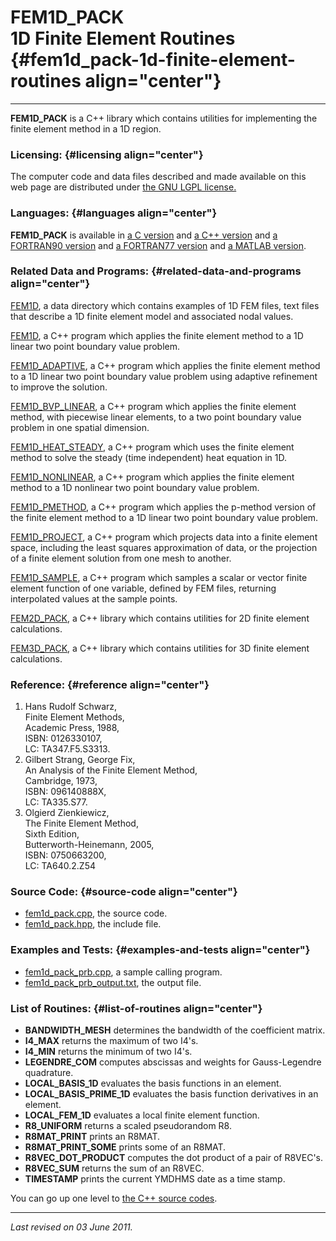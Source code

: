 FEM1D\_PACK\
1D Finite Element Routines {#fem1d_pack-1d-finite-element-routines align="center"}
==========================

------------------------------------------------------------------------

**FEM1D\_PACK** is a C++ library which contains utilities for
implementing the finite element method in a 1D region.

### Licensing: {#licensing align="center"}

The computer code and data files described and made available on this
web page are distributed under [the GNU LGPL
license.](../../txt/gnu_lgpl.txt)

### Languages: {#languages align="center"}

**FEM1D\_PACK** is available in [a C
version](../../c_src/fem1d_pack/fem1d_pack.html) and [a C++
version](../../cpp_src/fem1d_pack/fem1d_pack.html) and [a FORTRAN90
version](../../f_src/fem1d_pack/fem1d_pack.html) and [a FORTRAN77
version](../../f77_src/fem1d_pack/fem1d_pack.html) and [a MATLAB
version](../../m_src/fem1d_pack/fem1d_pack.html).

### Related Data and Programs: {#related-data-and-programs align="center"}

[FEM1D](../../data/fem1d/fem1d.html), a data directory which contains
examples of 1D FEM files, text files that describe a 1D finite element
model and associated nodal values.

[FEM1D](../../cpp_src/fem1d/fem1d.html), a C++ program which applies the
finite element method to a 1D linear two point boundary value problem.

[FEM1D\_ADAPTIVE](../../cpp_src/fem1d_adaptive/fem1d_adaptive.html), a
C++ program which applies the finite element method to a 1D linear two
point boundary value problem using adaptive refinement to improve the
solution.

[FEM1D\_BVP\_LINEAR](../../cpp_src/fem1d_bvp_linear/fem1d_bvp_linear.html),
a C++ program which applies the finite element method, with piecewise
linear elements, to a two point boundary value problem in one spatial
dimension.

[FEM1D\_HEAT\_STEADY](../../cpp_src/fem1d_heat_steady/fem1d_heat_steady.html),
a C++ program which uses the finite element method to solve the steady
(time independent) heat equation in 1D.

[FEM1D\_NONLINEAR](../../cpp_src/fem1d_nonlinear/fem1d_nonlinear.html),
a C++ program which applies the finite element method to a 1D nonlinear
two point boundary value problem.

[FEM1D\_PMETHOD](../../cpp_src/fem1d_pmethod/fem1d_pmethod.html), a C++
program which applies the p-method version of the finite element method
to a 1D linear two point boundary value problem.

[FEM1D\_PROJECT](../../cpp_src/fem1d_project/fem1d_project.html), a C++
program which projects data into a finite element space, including the
least squares approximation of data, or the projection of a finite
element solution from one mesh to another.

[FEM1D\_SAMPLE](../../cpp_src/fem1d_sample/fem1d_sample.html), a C++
program which samples a scalar or vector finite element function of one
variable, defined by FEM files, returning interpolated values at the
sample points.

[FEM2D\_PACK](../../cpp_src/fem2d_pack/fem2d_pack.html), a C++ library
which contains utilities for 2D finite element calculations.

[FEM3D\_PACK](../../cpp_src/fem3d_pack/fem3d_pack.html), a C++ library
which contains utilities for 3D finite element calculations.

### Reference: {#reference align="center"}

1.  Hans Rudolf Schwarz,\
    Finite Element Methods,\
    Academic Press, 1988,\
    ISBN: 0126330107,\
    LC: TA347.F5.S3313.
2.  Gilbert Strang, George Fix,\
    An Analysis of the Finite Element Method,\
    Cambridge, 1973,\
    ISBN: 096140888X,\
    LC: TA335.S77.
3.  Olgierd Zienkiewicz,\
    The Finite Element Method,\
    Sixth Edition,\
    Butterworth-Heinemann, 2005,\
    ISBN: 0750663200,\
    LC: TA640.2.Z54

### Source Code: {#source-code align="center"}

-   [fem1d\_pack.cpp](fem1d_pack.cpp), the source code.
-   [fem1d\_pack.hpp](fem1d_pack.hpp), the include file.

### Examples and Tests: {#examples-and-tests align="center"}

-   [fem1d\_pack\_prb.cpp](fem1d_pack_prb.cpp), a sample calling
    program.
-   [fem1d\_pack\_prb\_output.txt](fem1d_pack_prb_output.txt), the
    output file.

### List of Routines: {#list-of-routines align="center"}

-   **BANDWIDTH\_MESH** determines the bandwidth of the coefficient
    matrix.
-   **I4\_MAX** returns the maximum of two I4's.
-   **I4\_MIN** returns the minimum of two I4's.
-   **LEGENDRE\_COM** computes abscissas and weights for Gauss-Legendre
    quadrature.
-   **LOCAL\_BASIS\_1D** evaluates the basis functions in an element.
-   **LOCAL\_BASIS\_PRIME\_1D** evaluates the basis function derivatives
    in an element.
-   **LOCAL\_FEM\_1D** evaluates a local finite element function.
-   **R8\_UNIFORM** returns a scaled pseudorandom R8.
-   **R8MAT\_PRINT** prints an R8MAT.
-   **R8MAT\_PRINT\_SOME** prints some of an R8MAT.
-   **R8VEC\_DOT\_PRODUCT** computes the dot product of a pair of
    R8VEC's.
-   **R8VEC\_SUM** returns the sum of an R8VEC.
-   **TIMESTAMP** prints the current YMDHMS date as a time stamp.

You can go up one level to [the C++ source codes](../cpp_src.html).

------------------------------------------------------------------------

*Last revised on 03 June 2011.*
